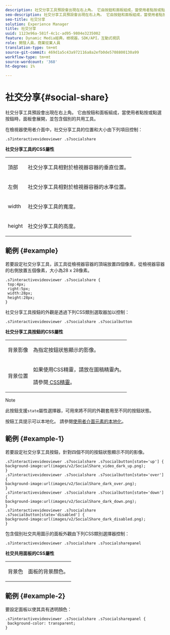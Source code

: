 ```yaml
---
description: 社交分享工具預設會出現在右上角。 它由按鈕和面板組成，當使用者點按或點選按鈕時，面板會展開，並包含個別的共用工具。
seo-description: 社交分享工具預設會出現在右上角。 它由按鈕和面板組成，當使用者點按或點選按鈕時，面板會展開，並包含個別的共用工具。
seo-title: 社交分享
solution: Experience Manager
title: 社交分享
uuid: 1123e96a-581f-4c1c-ad95-9804e3235002
feature: Dynamic Media經典，檢視器，SDK/API，互動式視訊
role: 開發人員，商業從業人員
translation-type: tm+mt
source-git-commit: 469d1a5c43a972116a8a2efb0de5708800130a99
workflow-type: tm+mt
source-wordcount: '368'
ht-degree: 1%

---
```



# 社交分享{#social-share}

社交分享工具預設會出現在右上角。 它由按鈕和面板組成，當使用者點按或點選按鈕時，面板會展開，並包含個別的共用工具。

<!--<a id="section_061E550C1C1D4DB2BD663A898895B38C"></a>-->

在檢視器使用者介面中，社交分享工具的位置和大小由下列項目控制：

```
.s7interactivevideoviewer .s7socialshare
```

**社交分享工具的CSS屬性**

<table id="table_C48C56E696304C9BAFEE71BA9EA9A174"> 
 <tbody> 
  <tr> 
   <td colname="col1"> <p> <span class="codeph"> 頂部 </span> </p> </td> 
   <td colname="col2"> <p> 社交分享工具相對於檢視器容器的垂直位置。 </p> </td> 
  </tr> 
  <tr> 
   <td colname="col1"> <p> <span class="codeph"> 左側 </span> </p> </td> 
   <td colname="col2"> <p> 社交分享工具相對於檢視器容器的水準位置。 </p> </td> 
  </tr> 
  <tr> 
   <td colname="col1"> <p> <span class="codeph"> width </span> </p> </td> 
   <td colname="col2"> <p> 社交分享工具的寬度。 </p> </td> 
  </tr> 
  <tr> 
   <td colname="col1"> <p> <span class="codeph"> height </span> </p> </td> 
   <td colname="col2"> <p>社交分享工具的高度。 </p> </td> 
  </tr> 
 </tbody> 
</table>

## 範例 {#example}

若要設定社交分享工具，該工具從檢視器容器的頂端放置四個像素，從檢視器容器的右側放置五個像素，大小為28 x 28像素。

```
.s7interactivevideoviewer .s7socialshare { 
 top:4px; 
 right:5px; 
 width:28px; 
 height:28px; 
}
```

社交分享工具按鈕的外觀是透過下列CSS類別選取器加以控制：

```
.s7interactivevideoviewer .s7socialshare .s7socialbutton
```

**社交分享工具按鈕的CSS屬性**

<table id="table_A18B6978EC304C378F5FE92DD44D138D"> 
 <tbody> 
  <tr> 
   <td colname="col1"> <p> <span class="codeph"> 背景影像  </span> </p> </td> 
   <td colname="col2"> <p> 為指定按鈕狀態顯示的影像。 </p> </td> 
  </tr> 
  <tr> 
   <td colname="col1"> <p> <span class="codeph"> 背景位置  </span> </p> </td> 
   <td colname="col2"> <p> 如果使用CSS精靈，請放在圖稿精靈內。 </p> <p>請參閱<a href="../../../c-html5-aem-asset-viewers/c-html5-aem-int-video/c-html5-aem-int-video-customizingviewer/c-html5-aem-int-video-customizingviewer.md#section-9b6d8d601cb441d08214dada7bb4eddc" format="dita" scope="local"> CSS精靈</a>。 </p> </td> 
  </tr> 
 </tbody> 
</table>

>[!NOTE]
>
>此按鈕支援`state`屬性選擇器，可用來將不同的外觀套用至不同的按鈕狀態。

按鈕工具提示可以本地化。 請參閱[使用者介面元素的本地化](../../../c-html5-aem-asset-viewers/c-html5-aem-int-video/c-html5-aem-int-video-viewer-localization.md#concept-cbfc39344c494eb7b9f6a272cff0cc74)。

## 範例 {#example-1}

若要設定社交分享工具按鈕，針對四個不同的按鈕狀態顯示不同的影像。

```
.s7interactivevideoviewer .s7socialshare .s7socialbutton[state='up'] { 
background-image:url(images/v2/SocialShare_video_dark_up.png); 
} 
.s7interactivevideoviewer .s7socialshare .s7socialbutton[state='over'] { 
background-image:url(images/v2/SocialShare_dark_over.png); 
} 
.s7interactivevideoviewer .s7socialshare .s7socialbutton[state='down'] { 
background-image:url(images/v2/SocialShare_dark_down.png); 
} 
.s7interactivevideoviewer .s7socialshare .s7socialbutton[state='disabled'] { 
background-image:url(images/v2/SocialShare_dark_disabled.png); 
}
```

包含個別社交共用圖示的面板外觀由下列CSS類別選擇器控制：

```
.s7interactivevideoviewer .s7socialshare .s7socialsharepanel
```

**社交共用面板的CSS屬性**

<table id="table_86E777A5851F47D6A49D966E24A9A6CD"> 
 <tbody> 
  <tr> 
   <td colname="col1"> <p> <span class="codeph"> 背景色  </span> </p> </td> 
   <td colname="col2"> <p>面板的背景顏色。 </p> </td> 
  </tr> 
 </tbody> 
</table>

## 範例 {#example-2}

要設定面板以使其具有透明顏色：

```
.s7interactivevideoviewer .s7socialshare .s7socialsharepanel { 
 background-color: transparent; 
}
```

